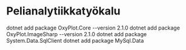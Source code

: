 # Pelianalytiikkatyökalu

dotnet add package OxyPlot.Core --version 2.1.0
dotnet add package OxyPlot.ImageSharp --version 2.1.0
dotnet add package System.Data.SqlClient
dotnet add package MySql.Data
